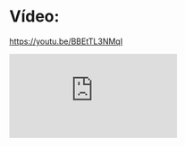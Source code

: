 # Vídeo:

https://youtu.be/BBEtTL3NMqI

<iframe src="https://www.youtube.com/embed/BBEtTL3NMqI" title="YouTube video player" frameborder="0" allow="accelerometer; autoplay; clipboard-write; encrypted-media; gyroscope; picture-in-picture" allowfullscreen></iframe>